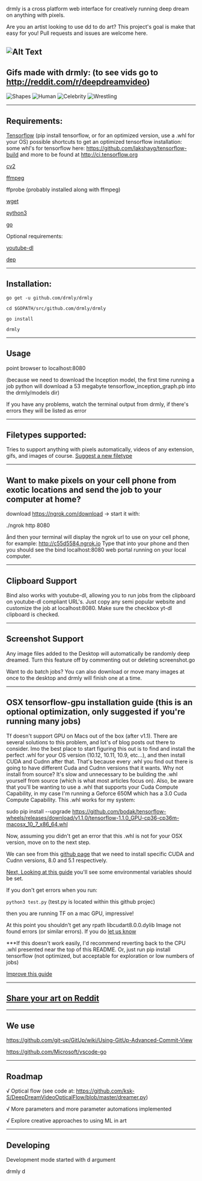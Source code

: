 drmly is a cross platform web interface for creatively running deep dream on anything with pixels.

Are you an artist looking to use dd to do art? This project's goal is make that easy for you! Pull requests and issues are welcome here. 

![Alt Text](bg.png?raw=true "will")
----------
Gifs made with drmly: (to see vids go to http://reddit.com/r/deepdreamvideo)
----------

![Shapes](https://media.giphy.com/media/xULW8qKMNmfa4RZIPe/giphy.gif)
![Human](https://media.giphy.com/media/3oFzmnlg0UXEgkNGh2/giphy.gif)
![Celebrity](https://media.giphy.com/media/xULW8CulD7x86n4Hdu/giphy.gif)
![Wrestling](https://media.giphy.com/media/3oFzmf2YjR0CskBB1m/giphy.gif)


-----------
Requirements:
-----------

[Tensorflow](https://www.tensorflow.org/install/) (pip install tensorflow, or for an optimized version, use a .whl for your OS)
possible shortcuts to get an optimized tensorflow installation: 
some whl's for tensorflow here:
https://github.com/lakshayg/tensorflow-build
and more to be found at http://ci.tensorflow.org

[cv2](https://duckduckgo.com/?q=install+cv2&ia=qa)

[ffmpeg](https://ffmpeg.org/download.html)

ffprobe (probably installed along with ffmpeg)

[wget](https://www.gnu.org/software/wget/)

[python3](https://www.python.org/downloads/release/python-364/)

[go](https://golang.org/)

Optional requirements:

[youtube-dl](https://rg3.github.io/youtube-dl)

[dep](https://github.com/golang/dep)

----------
Installation:
----------

`go get -u github.com/drmly/drmly `

`cd $GOPATH/src/github.com/drmly/drmly`

`go install`

`drmly`


------------
Usage
------------

point browser to localhost:8080

(because we need to download the Inception model, the first time running a job python will download a 53 megabyte tensorflow_inception_graph.pb into the drmly/models dir)

If you have any problems, watch the terminal output from drmly, if there's errors they will be listed as error



------------
Filetypes supported:
------------

Tries to support anything with pixels automatically, videos of any extension, gifs, and images of course. [Suggest a new filetype](https://github.com/drmly/drmly/issues/new)

------------
Want to make pixels on your cell phone from exotic locations and send the job to your computer at home? 
------------

download https://ngrok.com/download  -> start it with:

./ngrok http 8080

ånd then your terminal will display the ngrok url to use on your cell phone, for example: http://c55d5584.ngrok.io     Type that into your phone and then you should see the bind localhost:8080 web portal running on your local computer.

-----------
Clipboard Support
------------

Bind also works with youtube-dl, allowing you to run jobs from the clipboard on youtube-dl compliant URL's. Just copy any semi popular website and customize the job at localhost:8080. Make sure the checkbox yt-dl clipboard is checked.

-----------
Screenshot Support
------------

Any image files added to the Desktop will automatically be randomly deep dreamed. Turn this feature off by commenting out or deleting screenshot.go

Want to do batch jobs? You can also download or move many images at once to the desktop and drmly will finish one at a time. 

------------------
OSX tensorflow-gpu installation guide (this is an optional optimization, only suggested if you're running many jobs) 
------------------

Tf doesn't support GPU on Macs out of the box (after v1.1). There are several solutions to this problem, and lot's of blog posts out there to consider. Imo the best place to start figuring this out is to find and install the perfect .whl for your OS version (10.12, 10.11, 10.9, etc...), and then install CUDA and Cudnn after that.  That's because every .whl you find out there is going to have different Cuda and Cudnn versions that it wants. Why not install from source? It's slow and unnecessary to be building the .whl yourself from source (which is what most articles focus on). Also, be aware that you'll be wanting to use a .whl that supports your Cuda Compute Capability, in my case I'm running a Geforce 650M which has a 3.0 Cuda Compute Capability. This .whl works for my system:

sudo pip install --upgrade https://github.com/bodak/tensorflow-wheels/releases/download/v1.1.0/tensorflow-1.1.0_GPU-cp36-cp36m-macosx_10_7_x86_64.whl

Now, assuming you didn't get an error that this .whl is not for your OSX version, move on to the next step.

We can see from this [github page](https://github.com/bodak/tensorflow-wheels/releases) that we need to install specific CUDA and Cudnn versions, 8.0 and 5.1 respectively.

[Next, Looking at this guide](https://metakermit.com/2017/compiling-tensorflow-with-gpu-support-on-a-macbook-pro/) you'll see some environmental variables should be set.

If you don't get errors when you run:

`python3 test.py` (test.py is located within this github projec)

then you are running TF on a mac GPU, impressive! 

At this point you shouldn't get any rpath libcudart8.0.0.dylib Image not found errors (or similar errors). If you do [let us know](https://github.com/drmly/drmly/issues/new)

***If this doesn't work easily, I'd recommend reverting back to the CPU .whl presented near the top of this README. Or, just run pip install tensorflow (not optimized, but acceptable for exploration or low numbers of jobs)

[Improve this guide](https://github.com/drmly/drmly/issues/new)

------------------
[Share your art on Reddit](http://reddit.com/r/deepdreamvideo)
------------------


------
We use
-------
https://github.com/git-up/GitUp/wiki/Using-GitUp-Advanced-Commit-View

https://github.com/Microsoft/vscode-go


------
Roadmap
------
√ Optical flow (see code at: https://github.com/ksk-S/DeepDreamVideoOpticalFlow/blob/master/dreamer.py)

√ More parameters and more parameter automations implemented

√ Explore creative approaches to using ML in art


------------------
Developing
------------------
Development mode started with d argument

drmly d 